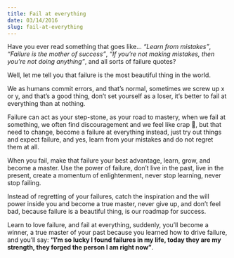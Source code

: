 ```yaml
---
title: Fail at everything
date: 03/14/2016
slug: fail-at-everything
---
```


Have you ever read something that goes like… *“Learn from mistakes”*, *“Failure is the mother of success”*, *“If you’re not making mistakes, then you’re not doing anything”*, and all sorts of failure quotes?

Well, let me tell you that failure is the most beautiful thing in the world.

We as humans commit errors, and that’s normal, sometimes we screw up x or y, and that’s a good thing, don’t set yourself as a loser, it’s better to fail at everything than at nothing.

Failure can act as your step-stone, as your road to mastery, when we fail at something, we often find discouragement and we feel like crap 💩, but that need to change, become a failure at everything instead, just try out things and expect failure, and yes, learn from your mistakes and do not regret them at all.

When you fail, make that failure your best advantage, learn, grow, and become a master. Use the power of failure, don’t live in the past, live in the present, create a momentum of enlightenment, never stop learning, never stop failing.

Instead of regretting of your failures, catch the inspiration and the will power inside you and become a true master, never give up, and don’t feel bad, because failure is a beautiful thing, is our roadmap for success.

Learn to love failure, and fail at everything, suddenly, you’ll become a winner, a true master of your past because you learned how to drive failure, and you’ll say: **“I’m so lucky I found failures in my life, today they are my strength, they forged the person I am right now”**.
